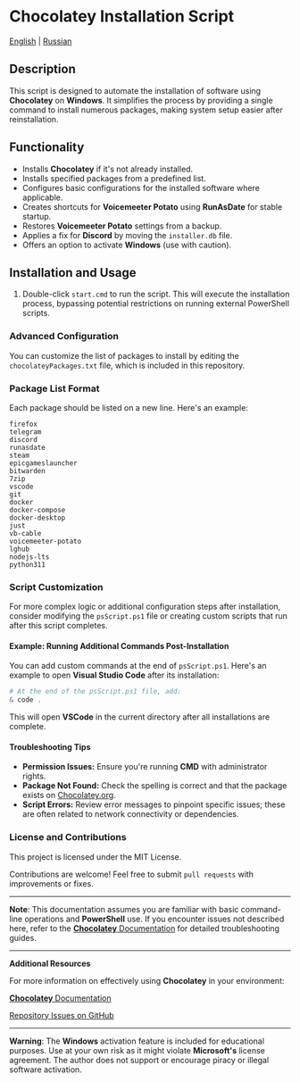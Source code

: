 <h1>Chocolatey Installation Script</h1>

<p>
  <a href="./README.md">English</a> | 
  <a href="./README.ru.md">Russian</a>
</p>

<h2>Description</h2>
<p>This script is designed to automate the installation of software using <strong>Chocolatey</strong> on <strong>Windows</strong>. It simplifies the process by providing a single command to install numerous packages, making system setup easier after reinstallation.</p>

<h2>Functionality</h2>
<ul>
  <li>Installs <strong>Chocolatey</strong> if it's not already installed.</li>
  <li>Installs specified packages from a predefined list.</li>
  <li>Configures basic configurations for the installed software where applicable.</li>
  <li>Creates shortcuts for <strong>Voicemeeter Potato</strong> using <strong>RunAsDate</strong> for stable startup.</li>
  <li>Restores <strong>Voicemeeter Potato</strong> settings from a backup.</li>
  <li>Applies a fix for <strong>Discord</strong> by moving the <code>installer.db</code> file.</li>
  <li>Offers an option to activate <strong>Windows</strong> (use with caution).</li>
</ul>

<h2>Installation and Usage</h2>
<ol>
  <li>Double-click <code>start.cmd</code> to run the script. This will execute the installation process, bypassing potential restrictions on running external PowerShell scripts.</li>
</ol>

<h3 id="advanced-configuration">Advanced Configuration</h3>

You can customize the list of packages to install by editing the `chocolateyPackages.txt` file, which is included in this repository.

### Package List Format

Each package should be listed on a new line. Here's an example:

```
firefox
telegram
discord
runasdate
steam
epicgameslauncher
bitwarden
7zip
vscode
git
docker
docker-compose
docker-desktop
just
vb-cable
voicemeeter-potato
lghub
nodejs-lts
python311
```

### Script Customization

For more complex logic or additional configuration steps after installation, consider modifying the `psScript.ps1` file or creating custom scripts that run after this script completes.

#### Example: Running Additional Commands Post-Installation

You can add custom commands at the end of `psScript.ps1`. Here's an example to open <strong>Visual Studio Code</strong> after its installation:

```powershell
# At the end of the psScript.ps1 file, add:
& code .
```

This will open <strong>VSCode</strong> in the current directory after all installations are complete.

#### Troubleshooting Tips

- **Permission Issues:** Ensure you're running <strong>CMD</strong> with administrator rights.
- **Package Not Found:** Check the spelling is correct and that the package exists on [Chocolatey.org](https://chocolatey.org/packages).
- **Script Errors:** Review error messages to pinpoint specific issues; these are often related to network connectivity or dependencies.

<h3 id="license-and-contributions">License and Contributions</h3>

This project is licensed under the MIT License.

Contributions are welcome! Feel free to submit `pull requests` with improvements or fixes.

---

**Note**: This documentation assumes you are familiar with basic command-line operations and <strong>PowerShell</strong> use. If you encounter issues not described here, refer to the [<strong>Chocolatey</strong> Documentation](https://docs.chocolatey.org/en-us/getting-started) for detailed troubleshooting guides.

---

**Additional Resources**

For more information on effectively using <strong>Chocolatey</strong> in your environment:

[<strong>Chocolatey</strong> Documentation](https://docs.chocolatey.org/en-us/)

[Repository Issues on GitHub](https://github.com/Tra-va-de/chocolatey-install-script/issues)

---

**Warning**: The <strong>Windows</strong> activation feature is included for educational purposes. Use at your own risk as it might violate <strong>Microsoft's</strong> license agreement. The author does not support or encourage piracy or illegal software activation.

